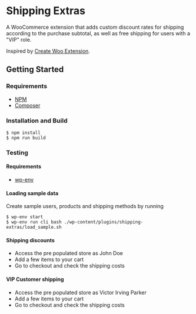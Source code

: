 # Shipping Extras

A WooCommerce extension that adds custom discount rates for shipping according to the purchase subtotal, as well as free shipping for users with a "VIP" role.

Inspired by [Create Woo Extension](https://github.com/woocommerce/woocommerce/blob/trunk/packages/js/create-woo-extension/README.md).


## Getting Started

### Requirements

-   [NPM](https://www.npmjs.com/)
-   [Composer](https://getcomposer.org/download/)

### Installation and Build

```
$ npm install
$ npm run build
```

### Testing

#### Requirements

-   [wp-env](https://developer.wordpress.org/block-editor/reference-guides/packages/packages-env/)

#### Loading sample data

Create sample users, products and shipping methods by running
```
$ wp-env start
$ wp-env run cli bash ./wp-content/plugins/shipping-extras/load_sample.sh
```

#### Shipping discounts

- Access the pre populated store as John Doe
- Add a few items to your cart
- Go to checkout and check the shipping costs

#### VIP Customer shipping

- Access the pre populated store as Victor Irving Parker
- Add a few items to your cart
- Go to checkout and check the shipping costs
